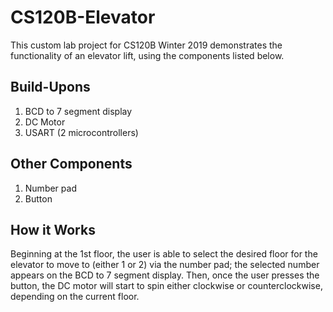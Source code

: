 # CS120B-Elevator
This custom lab project for CS120B Winter 2019 demonstrates the functionality of an elevator lift, using the components listed below.

## Build-Upons
1. BCD to 7 segment display
2. DC Motor
4. USART (2 microcontrollers)

## Other Components
1. Number pad
2. Button

## How it Works
Beginning at the 1st floor, the user is able to select the desired floor for the elevator to move to (either 1 or 2) via the number pad; the selected number appears on the BCD to 7 segment display. Then, once the user presses the button, the DC motor will start to spin either clockwise or counterclockwise, depending on the current floor.